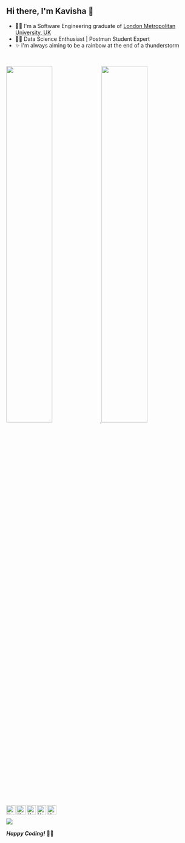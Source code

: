## Hi there, I'm Kavisha 👋

- 👩‍🎓 I'm a Software Engineering graduate of [London Metropolitan University, UK](https://www.londonmet.ac.uk/)
- 👩‍💻 Data Science Enthusiast | Postman Student Expert
- ✨ I'm always aiming to be a rainbow at the end of a thunderstorm
<br>
<p>
    <a href="https://abhigyantrips.dev/">
        <img
             width='49%'
            src="https://github-readme-stats.vercel.app/api?username=kavisha-nethmini&show_icons=true&theme=gruvbox&hide_border=true"
        />
        <img
             width='49%'
            src="https://github-readme-streak-stats.herokuapp.com/?user=kavisha-nethmini&theme=gruvbox&hide_border=true"
        />
    </a>
</p>

<!-- - 📝 See my [Curriculum
Vitae](https://drive.google.com/file/d/1PxlxLA6vGXslYmwybcA_dlr4uQhq-tkm/view?usp=sharing)
to get more info.
 -->
<br>
<a href="https://dev.to/kaviiiiisha">
       <img align="left" alt="Kavisha's Dev Community" width="24px" src='https://img.icons8.com/windows/344/dev.png' />
</a>
<a href="https://www.twitter.com/kaviiiiisha/">
       <img align="left" alt="Kavisha's Twitter" width="24px" src='https://img.icons8.com/color/344/twitter--v1.png' />
</a>
<a href="https://www.linkedin.com/in/kaviiiiisha/">
       <img align="left" alt="Kavisha's LinkedIn" width="24px" src='https://img.icons8.com/color/344/linkedin-circled--v1.png' />
</a>
<a href="https://www.facebook.com/kavisha.neths/">
       <img align="left" alt="Kavisha's Facebook" width="24px" src='https://img.icons8.com/fluency/344/facebook-new.png' />
</a>
<a href="https://www.instagram.com/kaviiiiisha/">
       <img align="left" alt="Kavisha's Instagram" width="24px" src='https://img.icons8.com/fluency/344/instagram-new.png' />
</a>
<br>
<br>
<img src="https://komarev.com/ghpvc/?username=kavisha-nethmini&color=green" align="left" />
<br>

***Happy Coding!*** 👩‍💻

